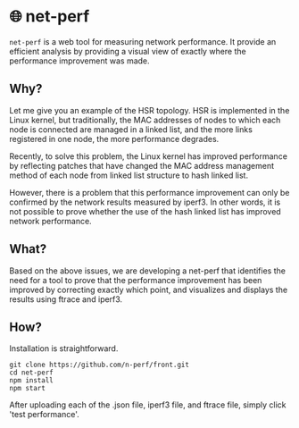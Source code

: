 # 🌐 net-perf

`net-perf` is a web tool for measuring network performance.
It provide an efficient analysis by providing a visual view of exactly where the performance improvement was made.


## Why?

Let me give you an example of the HSR topology. HSR is implemented in the Linux kernel, but traditionally, the MAC addresses of nodes to which each node is connected are managed in a linked list, and the more links registered in one node, the more performance degrades.

Recently, to solve this problem, the Linux kernel has improved performance by reflecting patches that have changed the MAC address management method of each node from linked list structure to hash linked list.

However, there is a problem that this performance improvement can only be confirmed by the network results measured by iperf3. In other words, it is not possible to prove whether the use of the hash linked list has improved network performance.


## What?

Based on the above issues, we are developing a net-perf that identifies the need for a tool to prove that the performance improvement has been improved by correcting exactly which point, and visualizes and displays the results using ftrace and iperf3.

## How?

Installation is straightforward.

```shell
git clone https://github.com/n-perf/front.git
cd net-perf
npm install
npm start
```
After uploading each of the .json file, iperf3 file, and ftrace file, simply click 'test performance'.
